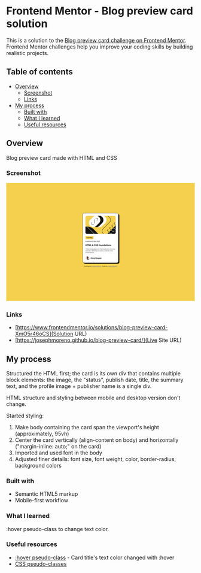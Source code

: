 # Frontend Mentor - Blog preview card solution

This is a solution to the [Blog preview card challenge on Frontend Mentor](https://www.frontendmentor.io/challenges/blog-preview-card-ckPaj01IcS). Frontend Mentor challenges help you improve your coding skills by building realistic projects. 

## Table of contents

- [Overview](#overview)
  - [Screenshot](#screenshot)
  - [Links](#links)
- [My process](#my-process)
  - [Built with](#built-with)
  - [What I learned](#what-i-learned)
  - [Useful resources](#useful-resources)

## Overview

Blog preview card made with HTML and CSS

### Screenshot

![My solution screenshot](./screenshot.png)

### Links

- [https://www.frontendmentor.io/solutions/blog-preview-card-XmO5r46oCS](Solution URL)
- [https://josephmoreno.github.io/blog-preview-card/](Live Site URL)

## My process

Structured the HTML first; the card is its own div that contains multiple block elements: the image, the "status", publish date, title, the summary text, and the profile image + publisher name is a single div.

HTML structure and styling between mobile and desktop version don't change.

Started styling:
1. Make body containing the card span the viewport's height (approximately, 95vh)
2. Center the card vertically (align-content on body) and horizontally ("margin-inline: auto;" on the card)
3. Imported and used font in the body
4. Adjusted finer details: font size, font weight, color, border-radius, background colors

### Built with

- Semantic HTML5 markup
- Mobile-first workflow

### What I learned

:hover pseudo-class to change text color. 

### Useful resources

- [:hover pseudo-class](https://developer.mozilla.org/en-US/docs/Web/CSS/:hover) - Card title's text color changed with :hover
- [CSS pseudo-classes](https://developer.mozilla.org/en-US/docs/Web/CSS/Pseudo-classes)
